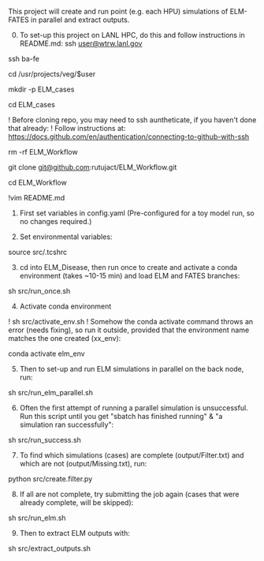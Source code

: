 This project will create and run point (e.g. each HPU) simulations of ELM-FATES in parallel and extract outputs.

0. To set-up this project on LANL HPC, do this and follow instructions in README.md:
ssh user@wtrw.lanl.gov

ssh ba-fe

cd /usr/projects/veg/$user

mkdir -p ELM_cases

cd ELM_cases

! Before cloning repo, you may need to ssh auntheticate, if you haven't done that already:
! Follow instructions at: https://docs.github.com/en/authentication/connecting-to-github-with-ssh

rm -rf ELM_Workflow

git clone git@github.com:rutujact/ELM_Workflow.git

cd ELM_Workflow

!vim README.md

1. First set variables in config.yaml (Pre-configured for a toy model run, so no changes required.)

2. Set environmental variables:

source src/.tcshrc

3. cd into ELM_Disease, then run once to create and activate a conda environment (takes ~10-15 min) and load ELM and FATES branches:

sh src/run_once.sh

4. Activate conda environment

! sh src/activate_env.sh 
! Somehow the conda activate command throws an error (needs fixing), so run it outside, provided that the environment name matches the one created (xx_env):

conda activate elm_env

5. Then to set-up and run ELM simulations in parallel on the back node, run: 

sh src/run_elm_parallel.sh

6. Often the first attempt of running a parallel simulation is unsuccessful. Run this script until you get "sbatch has finished running" & "a simulation ran successfully":

sh src/run_success.sh

7. To find which simulations (cases) are complete (output/Filter.txt) and which are not (output/Missing.txt), run:

python src/create.filter.py

8.  If all are not complete, try submitting the job again (cases that were already complete, will be skipped):

sh src/run_elm.sh

9. Then to extract ELM outputs with:

sh src/extract_outputs.sh

